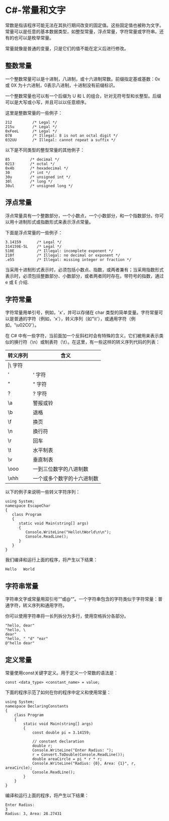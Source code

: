 # C\#-常量和文字

常数是指该程序可能无法在其执行期间改变的固定值。这些固定值也被称为文字。常量可以是任意的基本数据类型，如整型常量，浮点常量，字符常量或字符串。还有的也可以是枚举常量。

常量就像是普通的变量，只是它们的值不能在定义后进行修改。

## 整数常量

一个整数常量可以是十进制，八进制，或十六进制常数。前缀指定基或基数：0x 或 0X 为十六进制，0表示八进制，十进制没有前缀标识。

一个整数常量也可以有一个后缀为 U 和 L 的组合，针对无符号型和长整型。后缀可以是大写或小写，并且可以以任意顺序。

这里是整数常量的一些例子：
```
212         /* Legal */
215u        /* Legal */
0xFeeL      /* Legal */
078         /* Illegal: 8 is not an octal digit */
032UU       /* Illegal: cannot repeat a suffix */
```

以下是不同类型的整型常量的其他例子：
```
85         /* decimal */
0213       /* octal */
0x4b       /* hexadecimal */
30         /* int */
30u        /* unsigned int */
30l        /* long */
30ul       /* unsigned long */
```

## 浮点常量

浮点常量具有一个整数部分，一个小数点，一个小数部分，和一个指数部分。你可以用十进制形式或指数形式来表示浮点常量。

下面是浮点常量的一些例子：
```
3.14159       /* Legal */
314159E-5L    /* Legal */
510E          /* Illegal: incomplete exponent */
210f          /* Illegal: no decimal or exponent */
.e55          /* Illegal: missing integer or fraction */
```

当采用十进制形式表示时，必须包括小数点、指数，或两者兼有；当采用指数形式表示时，必须包括整数部分、小数部分，或者两者同时存在。带符号的指数，通过 e 或 E 介绍.


## 字符常量

字符常量用单引号，例如，'x'，并可以存储在 char 类型的简单变量。字符常量可以是普通的字符（例如，'x'），转义序列（如“\t'），或通用字符（例如，'\u02C0'）。

在 C# 中有一些字符，当前面加一个反斜杠时会有特殊的含义，它们被用来表示类似的换行符（\n）或制表符（\t）。在这里，有一些这样的转义序列代码的列表：

| 转义序列 | 含义 |
| --- | --- |
|\\|\ 字符|
|\'|' 字符|
|\"|" 字符|
|\?|? 字符|
|\a|警报或铃|
|\b|退格|
|\f|换页|
|\n|换行符|
|\r|回车|
|\t|水平制表|
|\v|垂直制表|
|\ooo|一到三位数字的八进制数|
|\xhh|一个或多个数字的十六进制数|



以下的例子来说明一些转义字符序列：
```
using System;
namespace EscapeChar 
{
   class Program
   {
      static void Main(string[] args)
      {
         Console.WriteLine("Hello\tWorld\n\n");
         Console.ReadLine();
      }
   }
}
```

我们编译和运行上面的程序，将产生以下结果：
```
Hello   World
```

## 字符串常量

字符串文字或常量用双引号“”或@“”。一个字符串包含的字符类似于字符常量：普通字符，转义序列和通用字符。

你可以使用字符串将一长列拆分为多行，使用空格拆分各部分。
```
"hello, dear"
"hello, \
dear"
"hello, " "d" "ear"
@"hello dear"
```

## 定义常量

常量使用const关键字定义。用于定义一个常数的语法是：
```
const <data_type> <constant_name> = value;
```

下面的程序示范了如何在你的程序中定义和使用常量：
```
using System;
namespace DeclaringConstants
{
    class Program
    {
        static void Main(string[] args)
        {
            const double pi = 3.14159;   
            
            // constant declaration 
            double r;
            Console.WriteLine("Enter Radius: ");
            r = Convert.ToDouble(Console.ReadLine());
            double areaCircle = pi * r * r;
            Console.WriteLine("Radius: {0}, Area: {1}", r, areaCircle);
            Console.ReadLine();
        }
    }
}
```

编译和运行上面的程序，将产生以下结果：
```
Enter Radius: 
3
Radius: 3, Area: 28.27431
```


































